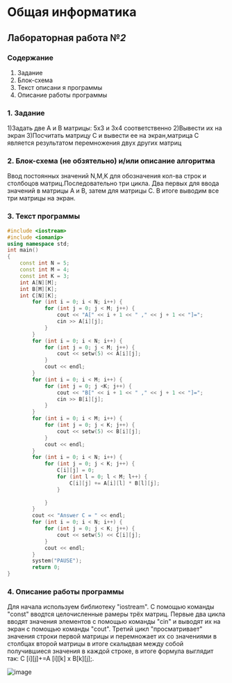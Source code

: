 # Общая информатика

## Лабораторная работа №_2_

### Содержание

1. Задание
2. Блок-схема
3. Текст описани я программы
4. Описание работы программы

### 1. Задание
1)Задать две А и B матрицы: 5х3 и 3х4 соответственно
2)Вывести их на экран
3)Посчитать матрицу С и вывести ее на экран,матрица С является результатом перемножения двух других матриц
### 2. Блок-схема (не обзятельно) и/или описание алгоритма

Ввод постоянных значений N,M,K для обозначения кол-ва строк и столбоцов матриц.Последовательно три цикла. Два первых для ввода значений в матрицы А и В,
затем для матрицы С. В итоге выводим все три матрицы на экран.

### 3. Текст программы

```c++
#include <iostream>
#include <iomanip>
using namespace std;
int main()
{
    const int N = 5;
    const int M = 4;
    const int K = 3;
    int A[N][M];
    int B[M][K];
    int C[N][K];
        for (int i = 0; i < N; i++) {
            for (int j = 0; j < M; j++) {
                cout << "A[" << i + 1 << " ," << j + 1 << "]=";
                cin >> A[i][j];
            }
        }
        for (int i = 0; i < N; i++) {
            for (int j = 0; j < M; j++) {
                cout << setw(5) << A[i][j];
            }
            cout << endl;
        }
        for (int i = 0; i < M; i++) {
            for (int j = 0; j <K; j++) {
                cout << "B[" << i + 1 << " ," << j + 1 << "]=";
                cin >> B[i][j];
            }
        }
        for (int i = 0; i < M; i++) {
            for (int j = 0; j < K; j++) {
                cout << setw(5) << B[i][j];
            }
            cout << endl;
        }
        for (int i = 0; i < N; i++) {
            for (int j = 0; j < K; j++) {
                C[i][j] = 0;
                for (int l = 0; l < M; l++) {
                    C[i][j] += A[i][l] * B[l][j];
                }
                
            }
        }
        cout << "Answer C = " << endl;
        for (int i = 0; i < N; i++) {
            for (int j = 0; j < K; j++) {
                cout << setw(5) << C[i][j];
            }
            cout << endl;
        }
        system("PAUSE");
        return 0;
}
```

### 4. Описание работы программы

Для начала используем библиотеку "iostream". C помощью команды "const" вводтся целочисленные рамеры трёх матриц. Первые два цикла вводят значения элементов с помощью команды "cin" и выводят их на экран с помощью команды "cout". Третий цикл "просматривает" значения строки первой матрицы и перемножает 
их со значениями в столбцах второй матрицы в итоге скалыдвая между собой получившиеся значения в каждой строке, в итоге формула выглядит 
так: C [i][j]+=A [i][k] x B[k][j];. 

![image](https://user-images.githubusercontent.com/106476655/172990148-52b71d14-6aae-4ecb-9ab3-a63c84dc6a5d.png)

